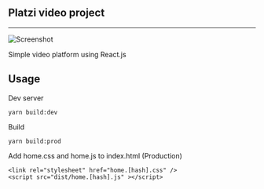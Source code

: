 ## Platzi video project
---
![Screenshot](http://res.cloudinary.com/travify/image/upload/v1514322958/platzi-video.png)

Simple video platform using React.js

## Usage

Dev server
```
yarn build:dev
```

Build
```
yarn build:prod
````

Add home.css and home.js to index.html (Production)
```
<link rel="stylesheet" href="home.[hash].css" />
<script src="dist/home.[hash].js" ></script>
```
